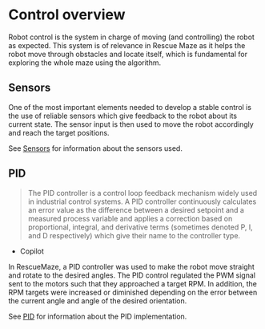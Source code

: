 # Control overview

Robot control is the system in charge of moving (and controlling) the robot as expected.
This system is of relevance in Rescue Maze as it helps the robot move through obstacles and
locate itself, which is fundamental for exploring the whole maze using the algorithm.

## Sensors
One of the most important elements needed to develop a stable control is the use of reliable
sensors which give feedback to the robot about its current state. The sensor input is then 
used to move the robot accordingly and reach the target positions.

See [Sensors](Sensors/index.md) for information about the sensors used.

## PID

>The PID controller is a control loop feedback mechanism widely used in industrial control systems.
A PID controller continuously calculates an error value as the difference between a desired setpoint
and a measured process variable and applies a correction based on proportional, integral, and derivative
terms (sometimes denoted P, I, and D respectively) which give their name to the controller type. 

- Copilot

In RescueMaze, a PID controller was used to make the robot move straight and rotate to the desired angles.
The PID control regulated the PWM signal sent to the motors such that they approached a target RPM.
In addition, the RPM targets were increased or diminished depending on the error between the current angle
and angle of the desired orientation.

See [PID](PID.md) for information about the PID implementation.

